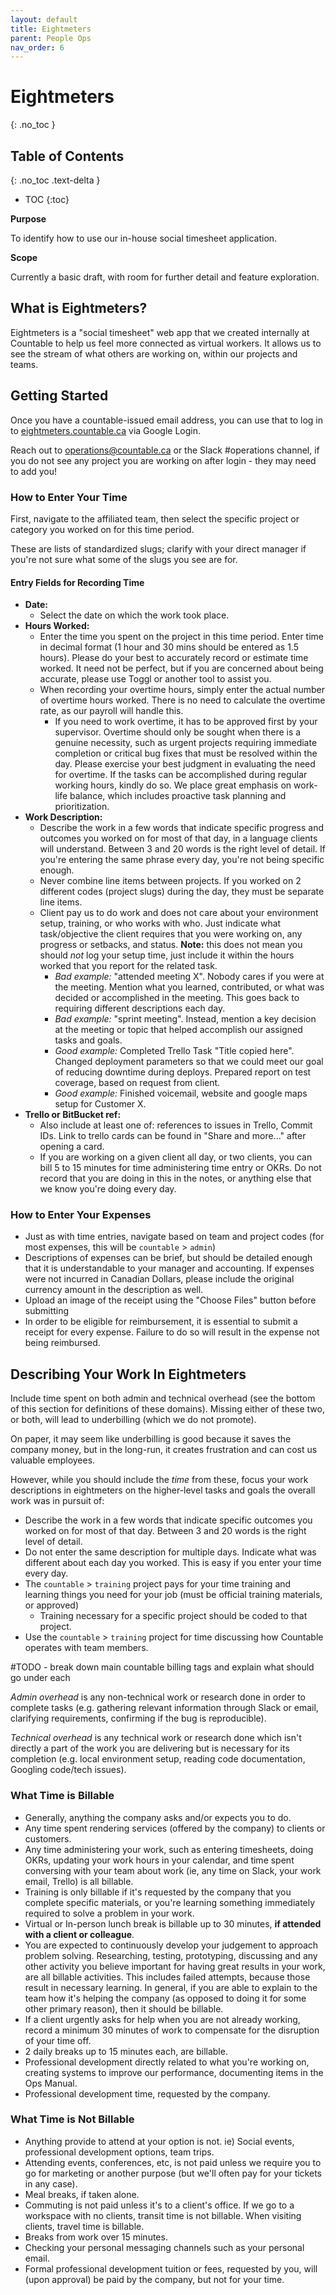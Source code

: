 ```yaml
---
layout: default
title: Eightmeters
parent: People Ops
nav_order: 6
---
```


# Eightmeters
{: .no_toc }

## Table of Contents
{: .no_toc .text-delta }

- TOC
{:toc}

**Purpose**

To identify how to use our in-house social timesheet application.

**Scope**

Currently a basic draft, with room for further detail and feature exploration.

## What is Eightmeters?

Eightmeters is a "social timesheet" web app that we
created internally at Countable to help us feel more
connected as virtual workers. It allows us to see
the stream of what others are working on, within our
projects and teams.

## Getting Started

Once you have a countable-issued email address, you can
use that to log in to [eightmeters.countable.ca](http://eightmeters.countable.ca/) via Google Login.

Reach out to [operations@countable.ca](mailto:operations@countable.ca) or the Slack #operations channel, if you do not see any project you are working on after login - they may need to add you!

### How to Enter Your Time

First, navigate to the affiliated team, then select the specific project or category you worked on for this time period. 

These are lists of standardized slugs; clarify with your direct manager if you're not sure what some of the slugs you see are for.

#### Entry Fields for Recording Time

*  **Date:**
    * Select the date on which the work took place.
*  **Hours Worked:**
    * Enter the time you spent on the project in this time period. Enter time in decimal format (1 hour and 30 mins should be entered as 1.5 hours). Please do your best to accurately record or estimate time worked. It need not be perfect, but if you are concerned about being accurate, please use Toggl or another tool to assist you.
    * When recording your overtime hours, simply enter the actual number of overtime hours worked. There is no need to calculate the overtime rate, as our payroll will handle this.
       * If you need to work overtime, it has to be approved first by your supervisor. Overtime should only be sought when there is a genuine necessity, such as urgent projects requiring immediate completion or critical bug fixes that must be resolved within the day. Please exercise your best judgment in evaluating the need for overtime. If the tasks can be accomplished during regular working hours, kindly do so. We place great emphasis on work-life balance, which includes proactive task planning and prioritization.
*  **Work Description:**
    * Describe the work in a few words that indicate specific progress and outcomes you worked on for most of that day, in a language clients will understand. Between 3 and 20 words is the right level of detail. If you're entering the same phrase every day, you're not being specific enough.
    * Never combine line items between projects. If you worked on 2 different codes (project slugs) during the day, they must be separate line items.
    * Client pay us to do work and does not care about your environment setup, training, or who works with who. Just indicate what task/objective the client requires that you were working on, any progress or setbacks, and status. **Note:** this does not mean you should *not* log your setup time, just include it within the hours worked that you report for the related task.
        * *Bad example:* "attended meeting X". Nobody cares if you were at the meeting. Mention what you learned, contributed, or what was decided or accomplished in the meeting. This goes back to requiring different descriptions each day.
        * *Bad example:* "sprint meeting". Instead, mention a key decision at the meeting or topic that helped accomplish our assigned tasks and goals.
        * *Good example:* Completed Trello Task "Title copied here". Changed deployment parameters so that we could meet our goal of reducing downtime during deploys. Prepared report on test coverage, based on request from client.
        * *Good example:* Finished voicemail, website and google maps setup for Customer X.
*  **Trello or BitBucket ref:**
    * Also include at least one of: references to issues in Trello, Commit IDs. Link to trello cards can be found in "Share and more..." after opening a card.
    * If you are working on a given client all day, or two clients, you can bill 5 to 15 minutes for time administering time entry or OKRs. Do not record that you are doing in this in the notes, or anything else that we know you're doing every day.

    
### How to Enter Your Expenses 

* Just as with time entries, navigate based on team and project codes (for most expenses, this will be `countable` > `admin`)
* Descriptions of expenses can be brief, but should be detailed enough that it is understandable to your manager and accounting. If expenses were not incurred in Canadian Dollars, please include the original currency amount in the description as well. 
* Upload an image of the receipt using the "Choose Files" button before submitting
* In order to be eligible for reimbursement, it is essential to submit a receipt for every expense. Failure to do so will result in the expense not being reimbursed.

## Describing Your Work In Eightmeters

Include time spent on both admin and technical overhead (see the bottom of this section for definitions of these domains). Missing either of these two, or both, will lead to underbilling (which we do not promote). 

On paper, it may seem like underbilling is good because it saves the company money, but in the long-run, it creates frustration and can cost us valuable employees. 

However, while you should include the *time* from these, focus your work descriptions in eightmeters on the higher-level tasks and goals the overall work was in pursuit of:

  * Describe the work in a few words that indicate specific outcomes you worked on for most of that day. Between 3 and 20 words is the right level of detail.
  * Do not enter the same description for multiple days. Indicate what was different about each day you worked. This is easy if you enter your time every day.
  * The `countable` > `training` project pays for your time training and learning things you need for your job (must be official training materials, or approved)
      * Training necessary for a specific project should be coded to that project.
  * Use the `countable` > `training` project for time discussing how Countable operates with team members.

#TODO - break down main countable billing tags and explain what should go under each

 *Admin overhead* is any non-technical work or research done in order to complete tasks (e.g. gathering relevant information through Slack or email, clarifying requirements, confirming if the bug is reproducible). 
 
 *Technical overhead* is any technical work or research done which isn't directly a part of the work you are delivering but is necessary for its completion (e.g. local environment setup, reading code documentation, Googling code/tech issues).
 
### What Time is Billable
 
  * Generally, anything the company asks and/or expects you to do.
  * Any time spent rendering services (offered by the company) to clients or customers.
  * Any time administering your work, such as entering timesheets, doing OKRs, updating your work hours in your calendar, and time spent conversing with your team about work (ie, any time on Slack, your work email, Trello) is all billable.
  * Training is only billable if it's requested by the company that you complete specific materials, or you're learning something immediately required to solve a problem in your work.
  * Virtual or In-person lunch break is billable up to 30 minutes, **if attended with a client or colleague**.
  * You are expected to continuously develop your judgement to approach problem solving. Researching, testing, prototyping, discussing and any other activity you believe important for having great results in your work, are all billable activities. This includes failed attempts, because those result in necessary learning. In general, if you are able to explain to the team how it's helping the company (as opposed to doing it for some other primary reason), then it should be billable.
  * If a client urgently asks for help when you are not already working, record a minimum 30 minutes of work to compensate for the disruption of your time off.
  * 2 daily breaks up to 15 minutes each, are billable.
  * Professional development directly related to what you're working on, creating systems to improve our performance, documenting items in the Ops Manual.
  * Professional development time, requested by the company.
 
### What Time is Not Billable
 
  * Anything provide to attend at your option is not. ie) Social events, professional development options, team trips.
  * Attending events, conferences, etc, is not paid unless we require you to go for marketing or another purpose (but we'll often pay for your tickets in any case).
  * Meal breaks, if taken alone.
  * Commuting is not paid unless it's to a client's office. If we go to a workspace with no clients, transit time is not billable. When visiting clients, travel time is billable.
  * Breaks from work over 15 minutes.
  * Checking your personal messaging channels such as your personal email.
  * Formal professional development tuition or fees, requested by you, will (upon approval) be paid by the company, but not for your time.
